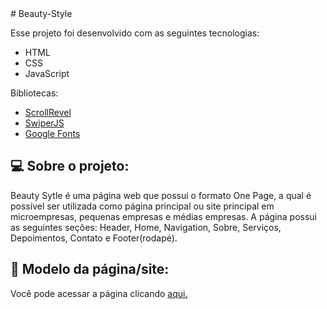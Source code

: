 <link href="https://github.com/davilucena222/Beauty-Style/blob/main/assets/img/hair.png?raw=true">
# Beauty-Style

<p>Esse projeto foi desenvolvido com as seguintes tecnologias: </p>
<ul>
  <li>HTML</li>
  <li>CSS</li>
  <li>JavaScript</li>
</ul>

<p>Bibliotecas: </p>
<ul>
  <li><a href="https://scrollrevealjs.org/">ScrollRevel</a></li>
  <li><a href="https://github.com/nolimits4web/Swiper">SwiperJS</a></li>
  <li><a href="https://fonts.google.com/">Google Fonts</a></li>
</ul>

<h2>💻 Sobre o projeto: </h2>
<p>
  Beauty Sytle é uma página web que possui o formato One Page, a qual é possível ser utilizada como página principal ou site principal em         microempresas, pequenas empresas e médias empresas. 
  A página possui as seguintes seções: Header, Home, Navigation, Sobre, Serviços, Depoimentos, Contato e Footer(rodapé).
</p>

<h2>🔖 Modelo da página/site: </h2>
<p>
  Você pode acessar a página clicando <a href="https://davilucena222.github.io/Beauty-Style/">aqui.</a>
</p>
